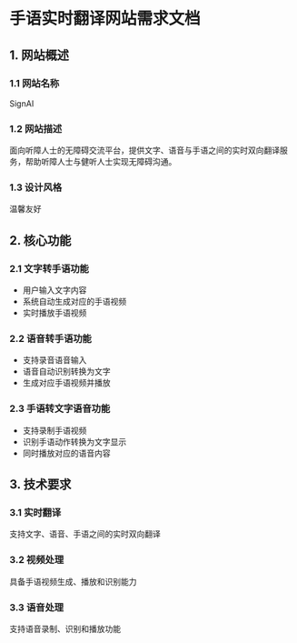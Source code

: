 # 手语实时翻译网站需求文档

## 1. 网站概述

### 1.1 网站名称
SignAI

### 1.2 网站描述
面向听障人士的无障碍交流平台，提供文字、语音与手语之间的实时双向翻译服务，帮助听障人士与健听人士实现无障碍沟通。

### 1.3 设计风格
温馨友好

## 2. 核心功能

### 2.1 文字转手语功能
- 用户输入文字内容
- 系统自动生成对应的手语视频
- 实时播放手语视频

### 2.2 语音转手语功能
- 支持录音语音输入
- 语音自动识别转换为文字
- 生成对应手语视频并播放

### 2.3 手语转文字语音功能
- 支持录制手语视频
- 识别手语动作转换为文字显示
- 同时播放对应的语音内容

## 3. 技术要求

### 3.1 实时翻译
支持文字、语音、手语之间的实时双向翻译

### 3.2 视频处理
具备手语视频生成、播放和识别能力

### 3.3 语音处理
支持语音录制、识别和播放功能